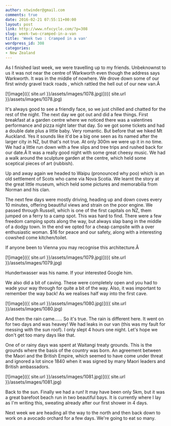 ```yaml
---
author: ntwinder@gmail.com
comments: true
date: 2016-02-21 07:55:11+00:00
layout: post
link: http://www.nfxcycle.com/?p=308
slug: week-two-cramped-in-a-van
title: 'Week two : Cramped in a van'
wordpress_id: 308
categories:
- New Zealand
---
```


As I finished last week, we were travelling up to my friends. Unbeknownst to us it was not near the centre of Warkworth even though the address says Warkworth. It was in the middle of nowhere. We drove down some of our first windy gravel track roads , which rattled the hell out of our new van.Â 


[![image]({{ site.url }}/assets/images/1078.jpg)]({{ site.url }}/assets/images/1078.jpg)



It's always good to see a friendly face, so we just chilled and chatted for the rest of the night. The next day we got out and did a few things. First breakfast at a garden centre where we noticed there was a valentines performance and pizza night later that day. So we got some tickets and had a double date plus a little baby. Very romantic. But before that we hiked Mt Auckland. Yes it sounds like it'd be a big one seen as its named after the larger city in NZ, but that's not true. At only 300m we were up it in no time. We had a little run down with a few slips and tree trips and rushed back for our date.Â 
It was a really good night with some great cheesy music. We had a walk around the sculpture garden at the centre, which held some sceptical pieces of art (rubbish).

Up and away again we headed to Waipu (pronounced why poo) which is an old settlement of Scots who came via Nova Scotia. We learnt the story at the great little museum, which held some pictures and memorabilia from Norman and his clan.

The next few days were mostly driving, heading up and down coves every 10 minutes, offering beautiful views and strain on the poor engine. We passed through Russell, which is one of the first capitals on NZ, them jumped on a ferry to a camp spot. This was hard to find. There were a few freedom camping spots along the way, but always slap bang in the middle of a dodgy town. In the end we opted for a cheap campsite with a over enthusiastic woman. $16 for peace and our safety, along with a interesting cowshed come kitchen/toilet.

If anyone been to Vienna you may recognise this architecture.Â 


[![image]({{ site.url }}/assets/images/1079.jpg)]({{ site.url }}/assets/images/1079.jpg)



Hundertwasser was his name. If your interested Google him.

We also did a bit of caving. These were completely open and you had to wade your way through for quite a bit of the way. Also, it was important to remember the way back! As we realises half way into the first cave.


[![image]({{ site.url }}/assets/images/1080.jpg)]({{ site.url }}/assets/images/1080.jpg)



And then the rain came...... So it's true. The rain is different here. It went on for two days and was heavey! We had leaks in our van (this was my fault for messing with the sun roof). I only slept 4 hours one night. Let's hope we don't get too many days like that.

One of or rainy days was spent at Waitangi treaty grounds. This is the grounds where the basis of the country was born. An agreement between the Maori and the British Empire, which seemed to have come under threat and ignored a lot since 1840 when it was signed by many Maori leaders and British ambassadors.


[![image]({{ site.url }}/assets/images/1081.jpg)]({{ site.url }}/assets/images/1081.jpg)



Back to the sun. Finally we had a run! It may have been only 5km, but it was a great barefoot beach run in two beautiful bays. It is currently where I lay as I'm writing this, sweating already after our first shower in 4 days.

Next week we are heading all the way to the north and then back down to work on a avocado orchard for a few days. We're going to eat so many.
